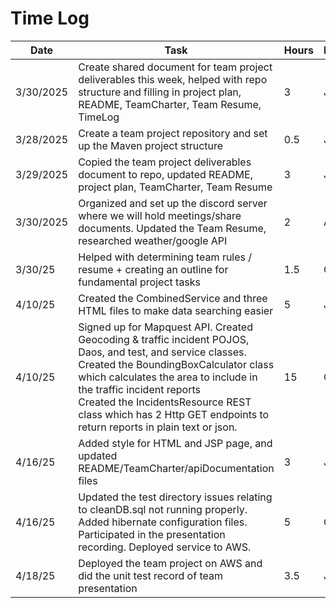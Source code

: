 # Time Log

| Date      | Task                                                                                                                                                                                                                                                                                                                                               | Hours | Notes |
|-----------|----------------------------------------------------------------------------------------------------------------------------------------------------------------------------------------------------------------------------------------------------------------------------------------------------------------------------------------------------|-------|-------|
| 3/30/2025 | Create shared document for team project deliverables this week, helped with repo structure and filling in project plan, README, TeamCharter, Team Resume, TimeLog                                                                                                                                                                                  | 3     | JC    |
| 3/28/2025 | Create a team project repository and set up the Maven project structure                                                                                                                                                                                                                                                                            | 0.5   | JG    |
| 3/29/2025 | Copied the team project deliverables document to repo, updated README, project plan, TeamCharter, Team Resume                                                                                                                                                                                                                                      | 3     | JG    |
| 3/30/2025 | Organized and set up the discord server where we will hold meetings/share documents. Updated the Team Resume, researched weather/google API                                                                                                                                                                                                        | 2     | AB    |
| 3/30/25   | Helped with determining team rules / resume + creating an outline for fundamental project tasks                                                                                                                                                                                                                                                    | 1.5   | GF    |
| 4/10/25   | Created the CombinedService and three HTML files to make data searching easier                                                                                                                                                                                                                                                                     | 5     | JG    |
| 4/10/25   | Signed up for Mapquest API. Created Geocoding & traffic incident POJOS, Daos, and test, and service classes. <br>Created the BoundingBoxCalculator class which calculates the area to include in the traffic incident reports<br> Created the IncidentsResource REST class which has 2 Http GET endpoints to return reports in plain text or json. | 15    | GF    |
| 4/16/25   | Added style for HTML and JSP page, and updated README/TeamCharter/apiDocumentation files                                                                                                                                                                                                                                                           | 3     | JG    |
| 4/16/25   | Updated the test directory issues relating to cleanDB.sql not running properly. Added hibernate configuration files. Participated in the presentation recording. Deployed service to AWS.                                                                                                                                                          | 5     | GF    |
| 4/18/25   | Deployed the team project on AWS and did the unit test record of team presentation                                                                                                                                                                                                                                                                 | 3.5   | JG    |